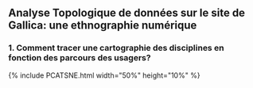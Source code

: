 ## Analyse Topologique de données sur le site de Gallica: une ethnographie numérique

### 1. Comment tracer une cartographie des disciplines en fonction des parcours des usagers?

{% include PCATSNE.html width="50%" height="10%" %}
